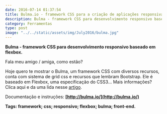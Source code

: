 ```yaml
---
date: 2016-07-14 01:37:54
title: Bulma.io - framework CSS para a criação de aplicações responsivas usando flexbox
description: Bulma - framework CSS para desenvolvimento responsivo baseado em flexbox.
category: Ferramentas
type: post
image: "../../static/assets/img/July2016/bulma.jpg"
---
```


**Bulma - framework CSS para desenvolvimento responsivo baseado em flexbox.**

Fala meu amigo / amiga, como estão?

Hoje quero te mostrar o Bulma, um framework CSS com diversos recursos, conta com sistema de grid css e recursos que lembram Bootstrap. Ele é baseado em Flexbox, uma especificação do CSS3... Mais informações? Clica aqui e da uma lida nesse [artigo](https://www.html5dev.com.br/blog/2015/05/14/css3-flex-box-tudo-o-que-voce-precisa-saber/).

Documentação e instruções: **[http://bulma.io/](http://bulma.io/)**

**Tags: framework; css; responsivo; flexbox; bulma; front-end.**
